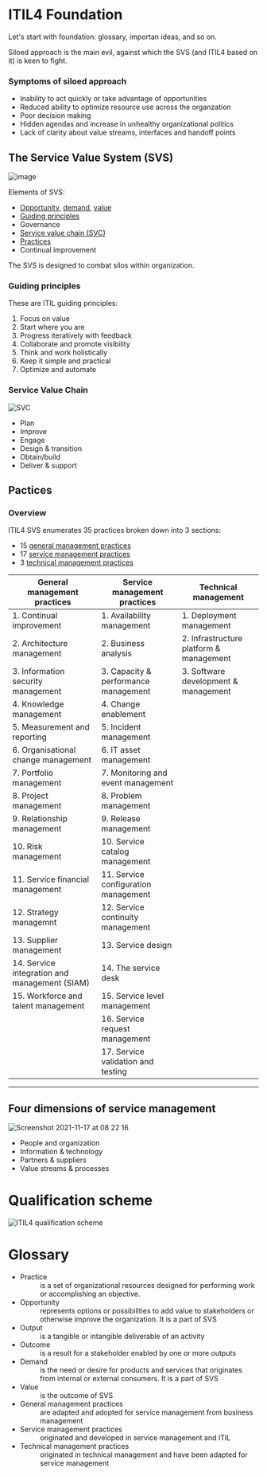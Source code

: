 # ITIL4 Foundation

Let's start with foundation: glossary, importan ideas, and so on.

Siloed approach is the main evil, against which the SVS (and ITIL4 based on it) is keen to fight.

### Symptoms of siloed approach

* Inability to act quickly or take advantage of opportunities
* Reduced ability to optimize resource use across the organzation
* Poor decision making
* Hidden agendas and increase in unhealthy organizational politics
* Lack of clarity about value streams, interfaces and handoff points

## The Service Value System (SVS)

![image](https://user-images.githubusercontent.com/1935211/140299025-c30162a9-3e75-447c-9559-ee7f63fd431a.png)

Elements of SVS:

* [Opportunity](#opportunity), [demand](#demand), [value](#value)
* [Guiding principles](#guiding-principles)
* Governance
* [Service value chain (SVC)](#service-value-chain)
* [Practices](#practices)
* Continual improvement

The SVS is designed to combat silos within organization.

### Guiding principles

These are ITIL guiding principles: 

1. Focus on value
2. Start where you are
3. Progress iteratively with feedback
4. Collaborate and promote visibility
5. Think and work holistically
6. Keep it simple and practical
7. Optimize and automate

### Service Value Chain

![SVC](https://user-images.githubusercontent.com/1935211/140299249-0624c162-46e6-442c-8c16-4d69ccc216fb.png)


* Plan
* Improve
* Engage
* Design & transition
* Obtain/build
* Deliver & support

## Pactices

### Overview

ITIL4 SVS enumerates 35 practices broken down into 3 sections:
* 15 [general management practices](#general-management-practices)
* 17 [service management practices](#service-management-practices)
* 3 [technical management practices](#technical-management-practices)

| General management practices | Service management practices | Technical management |
| ---------------------------- | ---------------------------- | -------------------- |
| 1. Continual improvement            | 1. Availability management | 1. Deployment management |
| 2. Architecture management          | 2. Business analysis       | 2. Infrastructure platform & management |
| 3. Information security management  | 3. Capacity & performance management | 3. Software development & management
| 4. Knowledge management             | 4. Change enablement
| 5. Measurement and reporting        | 5. Incident management
| 6. Organisational change management | 6. IT asset management
| 7. Portfolio management             | 7. Monitoring and event management
| 8. Project management               | 8. Problem management
| 9. Relationship management          | 9. Release management
| 10. Risk management                 | 10. Service catalog management
| 11. Service financial management    | 11. Service configuration management
| 12. Strategy managemnt              | 12. Service continuity management
| 13. Supplier management             | 13. Service design
| 14. Service integration and management (SIAM) | 14. The service desk
| 15. Workforce and talent management | 15. Service level management
|  | 16. Service request management |  |
|  | 17. Service validation and testing |  |
---

## Four dimensions of service management

![Screenshot 2021-11-17 at 08 22 16](https://user-images.githubusercontent.com/1935211/142139836-2561565b-af45-457a-b9d6-7c0453131d84.png)

* People and organization
* Information & technology
* Partners & suppliers
* Value streams & processes

# Qualification scheme

![ITIL4 qualification scheme](https://user-images.githubusercontent.com/1935211/139837453-2d910f6a-48b8-4fd6-8424-dc56c63d084f.png)

# Glossary

* <dt><a name="practice">Practice</a><dt><dd>is a set of organizational resources designed for performing work or accomplishing an objective.</dd>
* <dt><a name="opportunity">Opportunity</a></dt> <dd>represents options or possibilities to add value to stakeholders or otherwise improve the organization. It is a part of SVS</dd>
* <dt>Output</dt><dd>is a tangible or intangible deliverable of an activity</dd>
* <dt>Outcome</dt><dd>is a result for a stakeholder enabled by one or more outputs</dd>
* <dt><a name="demand">Demand</dt><dd>is the need or desire for products and services that originates from internal or external consumers. It is a part of SVS</dd>
* <dt><a name="value">Value</dt><dd>is the outcome of SVS</dd>
* <dt>General management practices</dt><dd>are adapted and adopted for service management from business management</dd>
* <dt>Service management practices</dt><dd>originated and developed in service management and ITIL</dd>
* <dt><a name="tech-mgmt-practices">Technical management practices</a></dt><dd>originated in technical management and have been adapted for service management</dd>
